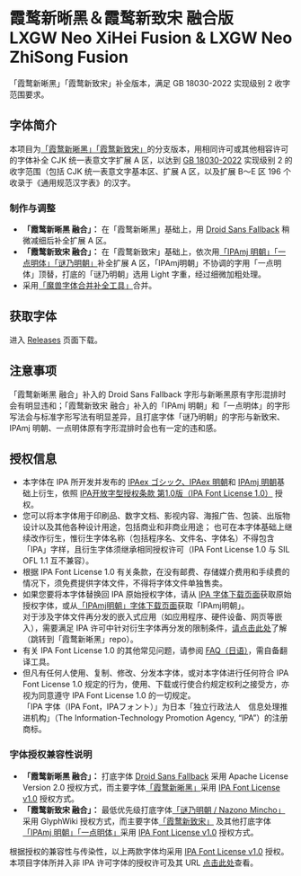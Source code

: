 # 霞鹜新晰黑＆霞鹜新致宋 融合版</br> LXGW Neo XiHei Fusion & LXGW Neo ZhiSong Fusion
「霞鹜新晰黑」「霞鹜新致宋」补全版本，满足 GB 18030-2022 实现级别 2 收字范围要求。
## 字体简介
本项目为[「霞鹜新晰黑」](https://github.com/lxgw/LxgwNeoXiHei)[「霞鹜新致宋」](https://github.com/lxgw/LxgwNeoZhiSong)的分支版本，用相同许可或其他相容许可的字体补全 CJK 统一表意文字扩展 A 区，以达到 [GB 18030-2022](https://openstd.samr.gov.cn/bzgk/gb/newGbInfo?hcno=A1931A578FE14957104988029B0833D3) 实现级别 2 的收字范围（包括 CJK 统一表意文字基本区、扩展 A 区，以及扩展 B～E 区 196 个收录于《通用规范汉字表》的汉字。
### 制作与调整
- **「霞鹜新晰黑 融合」：** 在「霞鹜新晰黑」基础上，用 [Droid Sans Fallback](https://www.maoken.com/freefonts/2428.html) 稍微减细后补全扩展 A 区。
- **「霞鹜新致宋 融合」：** 在「霞鹜新致宋」基础上，依次用[「IPAmj 明朝」](https://moji.or.jp/mojikiban/font/)[「一点明体」](https://github.com/ichitenfont/I.Ming)[「谜乃明朝」](https://github.com/ge9/NazonoMincho)补全扩展 A 区，「IPAmj明朝」不协调的字用「一点明体」顶替，打底的「谜乃明朝」选用 Light 字重，经过细微加粗处理。
- 采用[「魔兽字体合并补全工具」](https://github.com/nowar-fonts/Warcraft-Font-Merger)合并。
## 获取字体
进入 [Releases](https://github.com/lxgw/LxgwNeoXiZhi-Fusion/releases) 页面下载。
## 注意事项
「霞鹜新晰黑 融合」补入的 Droid Sans Fallback 字形与新晰黑原有字形混排时会有明显违和；「霞鹜新致宋 融合」补入的「IPAmj 明朝」和「一点明体」的字形写法会与标准字形写法有明显差异，且打底字体「谜乃明朝」的字形与新致宋、IPAmj 明朝、一点明体原有字形混排时会也有一定的违和感。
## 授权信息
- 本字体在 IPA 所开发并发布的 [IPAex ゴシック、IPAex 明朝](https://moji.or.jp/ipafont)和 [IPAmj 明朝](https://moji.or.jp/mojikiban/font/)基础上衍生，依照 [IPA开放字型授权条款 第1.0版（IPA Font License 1.0）](https://opensource.org/licenses/IPA/) 授权。
- 您可以将本字体用于印刷品、数字文档、影视内容、海报广告、包装、出版物设计以及其他各种设计用途，包括商业和非商业用途；
也可在本字体基础上继续改作衍生，惟衍生字体名称（包括程序名、文件名、字体名）不得包含「IPA」字样，且衍生字体须继承相同授权许可（IPA Font License 1.0 与 SIL OFL 1.1 互不兼容）。
- 根据 IPA Font License 1.0 有关条款，在没有邮费、存储媒介费用和手续费的情况下，须免费提供字体文件，不得将字体文件单独售卖。
- 如果您要将本字体替换回 IPA 原始授权字体，请从 [IPA 字体下载页面](https://moji.or.jp/ipafont/ipafontdownload)获取原始授权字体，或从[「IPAmj明朝」字体下载页面](https://moji.or.jp/mojikiban/font/)获取「IPAmj明朝」。  
对于涉及字体文件再分发的嵌入式应用（如应用程序、硬件设备、网页等嵌入），需要满足 IPA 许可中针对衍生字体再分发的限制条件，[请点击此处](https://github.com/lxgw/LxgwNeoXiHei/blob/main/documentation/embedding_instructions.md)了解（跳转到「霞鹜新晰黑」repo）。
- 有关 IPA Font License 1.0 的其他常见问题，请参阅 [FAQ（日语）](https://moji.or.jp/ipafont/faq)，需自备翻译工具。
- 但凡有任何人使用、复制、修改、分发本字体，或对本字体进行任何符合 IPA Font License 1.0 规定的行为，使用、下载或行使合约规定权利之接受方，亦视为同意遵守 IPA Font License 1.0 的一切规定。  
「IPA 字体（IPA Font，IPAフォント）」为日本「独立行政法人　信息处理推进机构」（The Information-Technology Promotion Agency, “IPA”）的注册商标。
### 字体授权兼容性说明
- **「霞鹜新晰黑 融合」：** 打底字体 [Droid Sans Fallback](https://www.maoken.com/freefonts/2428.html) 采用 Apache License Version 2.0 授权方式，而主要字体[「霞鹜新晰黑」](https://github.com/lxgw/LxgwNeoXiHei)采用 [IPA Font License v1.0](IPA_Font_License_Agreement_v1.0.txt) 授权方式。
- **「霞鹜新致宋 融合」：** 最低优先级打底字体[「谜乃明朝 / Nazono Mincho」](https://github.com/ge9/NazonoMincho) 采用 GlyphWiki 授权方式，而主要字体[「霞鹜新致宋」](https://github.com/lxgw/LxgwNeoZhiSong) 及其他打底字体[「IPAmj 明朝」](https://moji.or.jp/mojikiban/font/)[「一点明体」](https://github.com/ichitenfont/I.Ming)采用 [IPA Font License v1.0](IPA_Font_License_Agreement_v1.0.txt) 授权方式。

根据授权的兼容性与传染性，以上两款字体均采用 [IPA Font License v1.0](IPA_Font_License_Agreement_v1.0.txt) 授权。本项目字体所并入非 IPA 许可字体的授权许可及其 URL [点击此处](licenses_of_other_incorporated_fonts.txt)查看。
